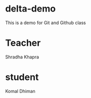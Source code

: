# delta-demo
This is a demo for Git and Github class

# Teacher
Shradha Khapra

# student
Komal Dhiman